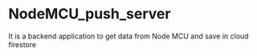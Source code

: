 # NodeMCU_push_server
 It is a  backend application to get data from Node MCU and save in cloud firestore
